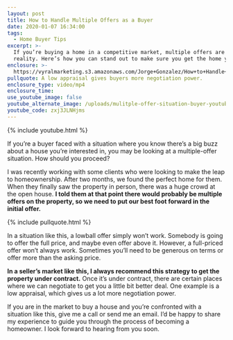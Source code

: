 ```yaml
---
layout: post
title: How to Handle Multiple Offers as a Buyer
date: 2020-01-07 16:34:00
tags:
  - Home Buyer Tips
excerpt: >-
  If you’re buying a home in a competitive market, multiple offers are often a
  reality. Here’s how you can stand out to make sure you get the home you want.
enclosure: >-
  https://vyralmarketing.s3.amazonaws.com/Jorge+Gonzalez/How+to+Handle+Multiple+Offers+as+a+Buyer.mp4
pullquote: A low appraisal gives buyers more negotiation power.
enclosure_type: video/mp4
enclosure_time:
use_youtube_image: false
youtube_alternate_image: /uploads/mulitple-offer-situation-buyer-youtube.jpg
youtube_code: zxj3JLNHjms
---
```


{% include youtube.html %}

If you’re a buyer faced with a situation where you know there’s a big buzz about a house you’re interested in, you may be looking at a multiple-offer situation. How should you proceed?

I was recently working with some clients who were looking to make the leap to homeownership. After two months, we found the perfect home for them. When they finally saw the property in person, there was a huge crowd at the open house. **I told them at that point there would probably be multiple offers on the property, so we need to put our best foot forward in the initial offer.&nbsp;**

{% include pullquote.html %}

In a situation like this, a lowball offer simply won’t work. Somebody is going to offer the full price, and maybe even offer above it. However, a full-priced offer won’t always work. Sometimes you’ll need to be generous on terms or offer more than the asking price.

**In a seller’s market like this, I always recommend this strategy to get the property under contract.** Once it’s under contract, there are certain places where we can negotiate to get you a little bit better deal. One example is a low appraisal, which gives us a lot more negotiation power.

If you are in the market to buy a house and you’re confronted with a situation like this, give me a call or send me an email. I’d be happy to share my experience to guide you through the process of becoming a homeowner. I look forward to hearing from you soon.